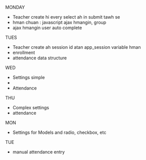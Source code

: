 MONDAY

- Teacher create hi every select ah in submit tawh se
- hman chuan : javascript ajax hmangin, group
- ajax hmangin user auto complete


TUES

- Teacher create ah session id atan app_session variable hman
- enrollment
- attendance data structure

WED

- Settings  simple
- 
- Attendance

THU 
- Complex settings
- attendance

MON

- Settings for Models and radio, checkbox, etc

TUE

- manual attendance entry